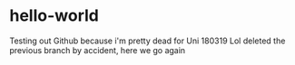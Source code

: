 # hello-world
Testing out Github because i'm pretty dead for Uni 180319
Lol deleted the previous branch by accident, here we go again
